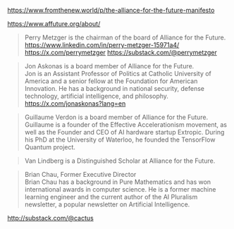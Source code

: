 

https://www.fromthenew.world/p/the-alliance-for-the-future-manifesto

https://www.affuture.org/about/

>Perry Metzger is the chairman of the board of Alliance for the Future.
https://www.linkedin.com/in/perry-metzger-15971a4/
https://x.com/perrymetzger
https://substack.com/@perrymetzger

>Jon Askonas is a board member of Alliance for the Future.  
>Jon is an Assistant Professor of Politics at Catholic University of America and a senior fellow at the Foundation for American Innovation. He has a background in national security, defense technology, artificial intelligence, and philosophy.
https://x.com/jonaskonas?lang=en


>Guillaume Verdon is a board member of Alliance for the Future.  
  Guillaume is a founder of the Effective Accelerationism movement, as well as the Founder and CEO of AI hardware startup Extropic. During his PhD at the University of Waterloo, he founded the TensorFlow Quantum project.


>Van Lindberg is a Distinguished Scholar at Alliance for the Future.


>Brian Chau, Former Executive Director  
>Brian Chau has a background in Pure Mathematics and has won international awards in computer science. He is a former machine learning engineer and the current author of the AI Pluralism newsletter, a popular newsletter on Artificial Intelligence.

http://substack.com/@cactus